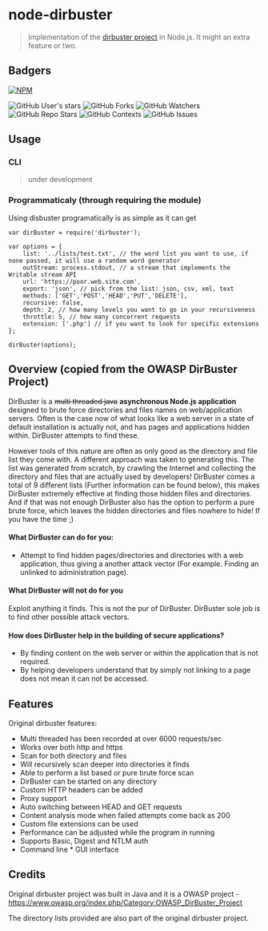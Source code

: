 node-dirbuster
=========

> Implementation of the [dirbuster project](https://www.owasp.org/index.php/Category:OWASP_DirBuster_Project) in Node.js. It might an extra feature or two. 

## Badgers

[![NPM](https://nodei.co/npm/dirbuster.png?downloads=true&stars=true)](https://nodei.co/npm/dirbuster/)

![GitHub User's stars](https://img.shields.io/github/stars/daviddias?affiliations=OWNER%2CCOLLABORATOR)
![GitHub Forks](https://img.shields.io/github/forks/daviddias/node-dirbuster?label=Fork)
![GitHub Watchers](https://img.shields.io/github/watchers/daviddias/node-dirbuster?label=Watch)
![GitHub Repo Stars](https://img.shields.io/github/stars/daviddias/node-dirbuster?style=social)
![GitHub Contexts](https://img.shields.io/github/status/contexts/pulls/daviddias/node-dirbuster/1?style=social)
![GitHub Issues](https://img.shields.io/github/issues/daviddias/node-dirbuster?style=social)

## Usage

### CLI

> under development

### Programmaticaly (through requiring the module)

Using disbuster programatically is as simple as it can get

```
var dirBuster = require('dirbuster');

var options = {
    list: '../lists/test.txt', // the word list you want to use, if none passed, it will use a random word generator
    outStream: process.stdout, // a stream that implements the Writable stream API
    url: 'https://poor.web.site.com',
    export: 'json', // pick from the list: json, csv, xml, text
    methods: ['GET','POST','HEAD','PUT','DELETE'],
    recursive: false,
    depth: 2, // how many levels you want to go in your recursiveness
    throttle: 5, // how many concorrent requests
    extension: ['.php'] // if you want to look for specific extensions
};

dirBuster(options);
```


## Overview (copied from the OWASP DirBuster Project)

DirBuster is a ~~multi threaded java~~ **asynchronous Node.js application** designed to brute force directories and files names on web/application servers. Often is the case now of what looks like a web server in a state of default installation is actually not, and has pages and applications hidden within. DirBuster attempts to find these.

However tools of this nature are often as only good as the directory and file list they come with. A different approach was taken to generating this. The list was generated from scratch, by crawling the Internet and collecting the directory and files that are actually used by developers! DirBuster comes a total of 9 different lists (Further information can be found below), this makes DirBuster extremely effective at finding those hidden files and directories. And if that was not enough DirBuster also has the option to perform a pure brute force, which leaves the hidden directories and files nowhere to hide! If you have the time ;)

#### What DirBuster can do for you:

- Attempt to find hidden pages/directories and directories with a web application, thus giving a another attack vector (For example. Finding an unlinked to administration page).

#### What DirBuster will not do for you

Exploit anything it finds. This is not the pur of DirBuster. DirBuster sole job is to find other possible attack vectors.

#### How does DirBuster help in the building of secure applications?

- By finding content on the web server or within the application that is not required.
- By helping developers understand that by simply not linking to a page does not mean it can not be accessed.

## Features

Original dirbuster features:

- Multi threaded has been recorded at over 6000 requests/sec
- Works over both http and https
- Scan for both directory and files
- Will recursively scan deeper into directories it finds
- Able to perform a list based or pure brute force scan
- DirBuster can be started on any directory
- Custom HTTP headers can be added
- Proxy support
- Auto switching between HEAD and GET requests
- Content analysis mode when failed attempts come back as 200
- Custom file extensions can be used
- Performance can be adjusted while the program in running
- Supports Basic, Digest and NTLM auth
- Command line * GUI interface

## Credits

Original dirbuster project was built in Java and it is a OWASP project - https://www.owasp.org/index.php/Category:OWASP_DirBuster_Project

The directory lists provided are also part of the original dirbuster project.
